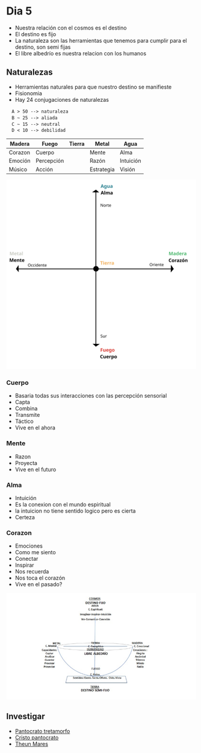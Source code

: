 # Dia 5

- Nuestra relación con el cosmos es el destino
- El destino es fijo
- La naturaleza son las herramientas que tenemos para cumplir para el destino, son semi fijas
- El libre albedrío es nuestra relacion con los humanos

## Naturalezas

- Herramientas naturales para que nuestro destino se manifieste
- Fisionomia
- Hay 24 conjugaciones de naturalezas

```txt
  A > 50 --> naturaleza
  B ~ 25 --> aliada
  C ~ 15 --> neutral
  D < 10 --> debilidad
```

| Madera  | Fuego      | Tierra | Metal      | Agua      |
| ------- | ---------- | ------ | ---------- | --------- |
| Corazon | Cuerpo     |        | Mente      | Alma      |
| Emoción | Percepción |        | Razón      | Intuición |
| Músico  | Acción     |        | Estrategia | Visión    |

![](../assets/puntos-cardinales-naturalezas.svg)

### Cuerpo

- Basaria todas sus interacciones con las percepción sensorial
- Capta
- Combina
- Transmite
- Táctico
- Vive en el ahora

### Mente

- Razon
- Proyecta
- Vive en el futuro

### Alma

- Intuición
- Es la conexion con el mundo espiritual
- la intuicion no tiene sentido logico pero es cierta
- Certeza

### Corazon

- Emociones
- Como me siento
- Conectar
- Inspirar
- Nos recuerda
- Nos toca el corazón
- Vive en el pasado?

![](../assets/copa.jpg)

## Investigar

- [Pantocrato tretamorfo](https://en.wikipedia.org/wiki/Tetramorph)
- [Cristo pantocrato](https://en.wikipedia.org/wiki/Christ_Pantocrator)
- [Theun Mares](https://www.toltec-legacy.com/public/introduction)
